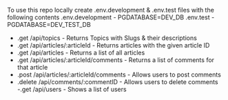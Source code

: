 To use this repo locally create .env.development & .env.test files with the following contents
.env.development - PGDATABASE=DEV_DB
.env.test  - PGDATABASE=DEV_TEST_DB

- .get /api/topics - Returns Topics with Slugs & their descriptions 
- .get /api/articles/:articleId - Returns articles with the given article ID
- .get /api/articles - Returns a list of all articles
- .get /api/articles/:articleId/comments - Returns a list of comments for that article
- .post /api/articles/:articleId/comments - Allows users to post comments
- .delete /api/comments/:commentID - Allows users to delete comments
-.get /api/users - Shows a list of users